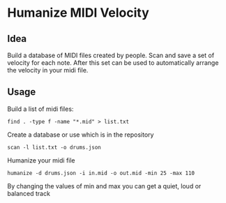 # Humanize MIDI Velocity
## Idea
Build a database of MIDI files created by people. Scan and save a set of velocity for each note.
After this set can be used to automatically arrange the velocity in your midi file.

## Usage
Build a list of midi files:
```
find . -type f -name "*.mid" > list.txt
```
Create a database or use which is in the repository
```
scan -l list.txt -o drums.json
```
Humanize your midi file
```
humanize -d drums.json -i in.mid -o out.mid -min 25 -max 110
```
By changing the values ​​of min and max you can get a quiet, loud or balanced track